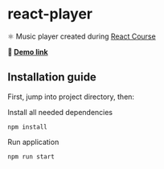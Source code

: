 
# react-player
⚛️ Music player created during [React Course](https://kursreacta.pl)


**🚀 [Demo link](https://csb-68zys.netlify.app/)**


## Installation guide

First, jump into project directory, then:

Install all needed dependencies
``` 
npm install
```

Run application
```
npm run start
```
